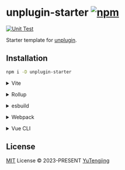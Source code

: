 # unplugin-starter [![npm](https://img.shields.io/npm/v/unplugin.svg)](https://npmjs.com/package/unplugin)

[![Unit Test](https://github.com/tjx666/unplugin-starter/actions/workflows/unit-test.yml/badge.svg)](https://github.com/tjx666/unplugin-starter/actions/workflows/unit-test.yml)

Starter template for [unplugin](https://github.com/unjs/unplugin).

## Installation

```bash
npm i -D unplugin-starter
```

<details>
<summary>Vite</summary><br>

```ts
// vite.config.ts
import UnpluginStarter from 'unplugin-starter/vite';

export default defineConfig({
  plugins: [UnpluginStarter()],
});
```

<br></details>

<details>
<summary>Rollup</summary><br>

```ts
// rollup.config.js
import UnpluginStarter from 'unplugin-starter/rollup';

export default {
  plugins: [UnpluginStarter()],
};
```

<br></details>

<details>
<summary>esbuild</summary><br>

```ts
// esbuild.config.js
import { build } from 'esbuild';

build({
  plugins: [require('unplugin-starter/esbuild')()],
});
```

<br></details>

<details>
<summary>Webpack</summary><br>

```ts
// webpack.config.js
module.exports = {
  /* ... */
  plugins: [require('unplugin-starter/webpack')()],
};
```

<br></details>

<details>
<summary>Vue CLI</summary><br>

```ts
// vue.config.js
module.exports = {
  configureWebpack: {
    plugins: [require('unplugin-starter/webpack')()],
  },
};
```

<br></details>

## License

[MIT](./LICENSE) License © 2023-PRESENT [YuTengjing](https://github.com/tjx666)
